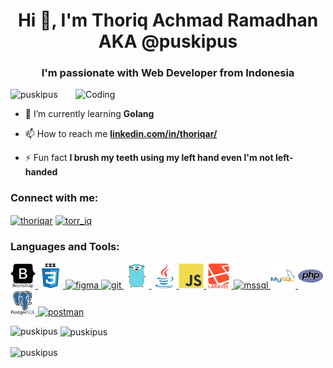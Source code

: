 <h1 align="center">Hi 👋, I'm Thoriq Achmad Ramadhan AKA @puskipus</h1>
<h3 align="center">I'm passionate with Web Developer from Indonesia</h3>

<img align="right" alt="Coding" width="400" src="https://media1.giphy.com/media/13HgwGsXF0aiGY/giphy.gif?cid=ecf05e47n51aupfzd70uc0niqh4fyacvb08i14j4bdukqmbm&rid=giphy.gif&ct=g">

<p align="left"> <img src="https://komarev.com/ghpvc/?username=puskipus&label=Profile%20views&color=0e75b6&style=flat" alt="puskipus" /> </p>

- 🌱 I’m currently learning **Golang**

- 📫 How to reach me **<a href="https://www.linkedin.com/in/thoriqar/">linkedin.com/in/thoriqar/<a/>**

- ⚡ Fun fact **I brush my teeth using my left hand even I'm not left-handed**

<h3 align="left">Connect with me:</h3>
<p align="left">
<a href="https://linkedin.com/in/thoriqar" target="blank"><img align="center" src="https://raw.githubusercontent.com/rahuldkjain/github-profile-readme-generator/master/src/images/icons/Social/linked-in-alt.svg" alt="thoriqar" height="30" width="40" /></a>
<a href="https://instagram.com/torr_iq" target="blank"><img align="center" src="https://raw.githubusercontent.com/rahuldkjain/github-profile-readme-generator/master/src/images/icons/Social/instagram.svg" alt="torr_iq" height="30" width="40" /></a>
</p>

<h3 align="left">Languages and Tools:</h3>
<p align="left"> <a href="https://getbootstrap.com" target="_blank" rel="noreferrer"> <img src="https://raw.githubusercontent.com/devicons/devicon/master/icons/bootstrap/bootstrap-plain-wordmark.svg" alt="bootstrap" width="40" height="40"/> </a> <a href="https://www.w3schools.com/css/" target="_blank" rel="noreferrer"> <img src="https://raw.githubusercontent.com/devicons/devicon/master/icons/css3/css3-original-wordmark.svg" alt="css3" width="40" height="40"/> </a> <a href="https://www.figma.com/" target="_blank" rel="noreferrer"> <img src="https://www.vectorlogo.zone/logos/figma/figma-icon.svg" alt="figma" width="40" height="40"/> </a> <a href="https://git-scm.com/" target="_blank" rel="noreferrer"> <img src="https://www.vectorlogo.zone/logos/git-scm/git-scm-icon.svg" alt="git" width="40" height="40"/> </a> <a href="https://golang.org" target="_blank" rel="noreferrer"> <img src="https://raw.githubusercontent.com/devicons/devicon/master/icons/go/go-original.svg" alt="go" width="40" height="40"/> </a> <a href="https://www.java.com" target="_blank" rel="noreferrer"> <img src="https://raw.githubusercontent.com/devicons/devicon/master/icons/java/java-original.svg" alt="java" width="40" height="40"/> </a> <a href="https://developer.mozilla.org/en-US/docs/Web/JavaScript" target="_blank" rel="noreferrer"> <img src="https://raw.githubusercontent.com/devicons/devicon/master/icons/javascript/javascript-original.svg" alt="javascript" width="40" height="40"/> </a> <a href="https://laravel.com/" target="_blank" rel="noreferrer"> <img src="https://raw.githubusercontent.com/devicons/devicon/master/icons/laravel/laravel-plain-wordmark.svg" alt="laravel" width="40" height="40"/> </a> <a href="https://www.microsoft.com/en-us/sql-server" target="_blank" rel="noreferrer"> <img src="https://www.svgrepo.com/show/303229/microsoft-sql-server-logo.svg" alt="mssql" width="40" height="40"/> </a> <a href="https://www.mysql.com/" target="_blank" rel="noreferrer"> <img src="https://raw.githubusercontent.com/devicons/devicon/master/icons/mysql/mysql-original-wordmark.svg" alt="mysql" width="40" height="40"/> </a> <a href="https://www.php.net" target="_blank" rel="noreferrer"> <img src="https://raw.githubusercontent.com/devicons/devicon/master/icons/php/php-original.svg" alt="php" width="40" height="40"/> </a> <a href="https://www.postgresql.org" target="_blank" rel="noreferrer"> <img src="https://raw.githubusercontent.com/devicons/devicon/master/icons/postgresql/postgresql-original-wordmark.svg" alt="postgresql" width="40" height="40"/> </a> <a href="https://postman.com" target="_blank" rel="noreferrer"> <img src="https://www.vectorlogo.zone/logos/getpostman/getpostman-icon.svg" alt="postman" width="40" height="40"/> </a> </p>

<p><img align="left" src="https://github-readme-stats.vercel.app/api/top-langs?username=puskipus&show_icons=true&locale=en&layout=compact" alt="puskipus" /></p>

<p>&nbsp;<img align="center" src="https://github-readme-stats.vercel.app/api?username=puskipus&show_icons=true&locale=en" alt="puskipus" /></p>

<p><img align="center" src="https://github-readme-streak-stats.herokuapp.com/?user=puskipus&" alt="puskipus" /></p>
